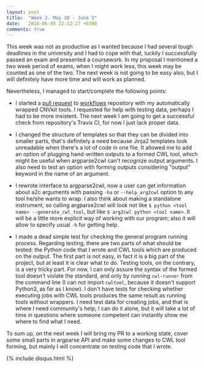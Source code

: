 ```yaml
---
layout: post
title:  "Week 2. May 30 - June 5"
date:   2016-06-05 22:12:27 +0300
comments: true
---
```

This week was not as productive as I wanted because I had several tough deadlines in the university and I had to cope with that, luckily I successfully passed an exam and presented a coursework. In my proposal I mentioned a two week period of exams, when I might work less, this week may be counted as one of the two. The next week is not going to be easy also, but I will definitely have more time and will work as planned.

Nevertheless, I managed to start/complete the following points:

* I started a [pull request](https://github.com/common-workflow-language/workflows/pull/93) to [workflows](https://github.com/common-workflow-language/workflows) repository with my automatically wrapped CNVkit tools. I requested for help with testing data, perhaps I had to be more insistent. The next week I am going to get a successful check from repository's Travis CI, for now I just lack proper data.

* I changed the structure of templates so that they can be divided into smaller parts, that's definitely a need because Jinja2 templates look unreadable when there's a lot of code in one file. It allowed me to add an option of plugging hand-written outputs to a formed CWL tool, which might be useful when argparse2cwl can't recognize output arguments. I also need to test an option with forming outputs considering "output" keyword in the name of an argument.

* I rewrote interface to argparse2cwl, now a user can get information about a2c arguments with passing `-ha` or `--help_arg2cwl` option to any tool he/she wants to wrap. I also think about making a standalone instrument, so calling argparse2cwl will look not like `$ python <tool name> --generate_cwl_tool`, but like `$ arg2cwl python <tool name>`. It will be a little more explicit way of working with our program; also it will allow to specify usual `-h` for getting help.

* I made a dead simple test for checking the general program running process. Regarding testing, there are two parts of what should be tested: the Python code that I wrote and CWL tools which are produced on the output. The first part is not easy, in fact it is a big part of the project, but at least it is clear what to do. Testing tools, on the contrary, is a very tricky part. For now, I can only assure the syntax of the formed tool doesn't violate the standard, and only by running `cwl-runner` from the command line (I can not import `cwltool`, because it doesn't support Python3, as far as I know). I don't have tests for checking whether executing jobs with CWL tools produces the same result as running tools without wrappers. I need test data for creating jobs, and that is where I need community's help; I can do it alone, but it will take a lot of time in questions where someone competent can instantly show me where to find what I need.

To sum up, on the next week I will bring my PR to a working state, cover some small parts in argparse API and make some changes to CWL tool forming, but mainly I will concentrate on testing code that I wrote.
  
{% include disqus.html %}

